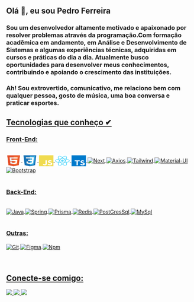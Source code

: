 <h2 align="left">Olá 👋, eu sou Pedro Ferreira</h2>

<h3>
  Sou um desenvolvedor altamente motivado e apaixonado por resolver problemas através da programação.Com formação acadêmica em andamento, em Análise e Desenvolvimento de Sistemas e algumas experiências técnicas, adquiridas em cursos e práticas do dia a dia.
  Atualmente busco oportunidades para desenvolver meus conhecimentos, contribuindo e apoiando o crescimento das instituições.<br/>
</h3>

<h3>Ah! Sou extrovertido, comunicativo, me relaciono bem com qualquer pessoa, gosto de música, uma boa conversa e praticar esportes.</h3>

<div align="left">
  <a href="https://github.com/pedrorfdev">
  
</div>

<h2>Tecnologias que conheço ✔</h2>
  
<h3>Front-End:</h3>  
<div style="display: inline_block"><br>
  <img align="center" alt="HTML" height="30" width="40" src="https://raw.githubusercontent.com/devicons/devicon/master/icons/html5/html5-original.svg">
  <img align="center" alt="CSS" height="30" width="40" src="https://raw.githubusercontent.com/devicons/devicon/master/icons/css3/css3-original.svg">
  <img align="center" alt="Js" height="30" width="40" src="https://raw.githubusercontent.com/devicons/devicon/master/icons/javascript/javascript-plain.svg">
  
  <img align="center" alt="React" height="30" width="40" src="https://raw.githubusercontent.com/devicons/devicon/master/icons/react/react-original.svg">
  <img align="center" alt="Ts" height="30" width="40" src="https://raw.githubusercontent.com/devicons/devicon/master/icons/typescript/typescript-plain.svg">
  <img align="center" alt="Next" height="30" width="40" src="https://cdn.jsdelivr.net/gh/devicons/devicon@latest/icons/nextjs/nextjs-original.svg" />
  
  <img align="center" alt="Axios" height="30" width="40" src="https://cdn.jsdelivr.net/gh/devicons/devicon@latest/icons/axios/axios-plain.svg" />        
  
  <img align="center" alt="Tailwind" height="30" width="40" src="https://cdn.jsdelivr.net/gh/devicons/devicon@latest/icons/tailwindcss/tailwindcss-original-wordmark.svg" />          
  <img align="center" alt="Material-UI" height="30" width="40" src="https://cdn.jsdelivr.net/gh/devicons/devicon/icons/materialui/materialui-original.svg">
  <img align="center" alt="Bootstrap" height="30" width="40" src="https://cdn.jsdelivr.net/gh/devicons/devicon/icons/bootstrap/bootstrap-plain-wordmark.svg">
</div>
  <br/>
<h3>Back-End:</h3>
<div style="display: inline_block"><br>
  <img align="center" alt="Java" height="30" width="40" src="https://cdn.jsdelivr.net/gh/devicons/devicon/icons/java/java-original.svg">
  <img align="center" alt="Spring" height="30" width="40" src="https://cdn.jsdelivr.net/gh/devicons/devicon/icons/spring/spring-original.svg">
  <img align="center" alt="Prisma" height="30" width="40" src="https://cdn.jsdelivr.net/gh/devicons/devicon@latest/icons/prisma/prisma-original.svg" />
  <img align="center" alt="Redis" height="30" width="40" src="https://cdn.jsdelivr.net/gh/devicons/devicon@latest/icons/redis/redis-plain-wordmark.svg" />
  <img align="center" alt="PostGresSql" height="30" width="40" src="https://cdn.jsdelivr.net/gh/devicons/devicon/icons/postgresql/postgresql-original.svg">
  <img align="center" alt="MySql" height="30" width="40" src="https://cdn.jsdelivr.net/gh/devicons/devicon/icons/mysql/mysql-original.svg">
</div>
  <br/>
<h3>Outras:</h3>
<div style="display: inline_block">
  <img align="center" alt="Git" height="30" width="40" src="https://cdn.jsdelivr.net/gh/devicons/devicon/icons/git/git-original.svg">
  <img align="center" alt="Figma" height="30" width="40" src="https://cdn.jsdelivr.net/gh/devicons/devicon/icons/figma/figma-original.svg">
  <img align="center" alt="Npm" height="30" width="40" src="https://cdn.jsdelivr.net/gh/devicons/devicon/icons/npm/npm-original-wordmark.svg">
</div>  
  <br/>
  <br/>
<h2>Conecte-se comigo:</h2>
<div>
  <a href="https://www.linkedin.com/in/pedroff/" target="_blank">
    <img src="https://img.shields.io/badge/LinkedIn-0077B5?style=for-the-badge&logo=linkedin&logoColor=white"/>
  </a> 
  <a href="mailto:pedrorf.dev@gmail.com" target="_blank">
    <img src="https://img.shields.io/badge/Gmail-D14836?style=for-the-badge&logo=gmail&logoColor=white"/>
  </a>
  <a href="">
    <img src="https://img.shields.io/badge/Discord-7289DA?style=for-the-badge&logo=discord&logoColor=white"/>
  </a>
  
</div>
